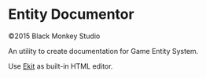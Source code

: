 Entity Documentor
=================

&copy;2015 Black Monkey Studio

An utility to create documentation for Game Entity System.

Use [Ekit](http://www.hexidec.com/ekit.php) as built-in HTML editor.
